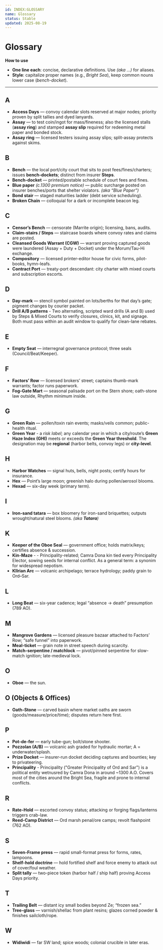 ```yaml
---
id: INDEX:GLOSSARY
name: Glossary
status: Stable
updated: 2025-08-19
---
```


# Glossary

**How to use**
- **One line each**: concise, declarative definitions. Use *(aka …)* for aliases.   
- **Style**: capitalize proper names (e.g., *Bright Sea*), keep common nouns lower case (*bench-docket*).

---

## A

- **Access Days** — convoy calendar slots reserved at major nodes; priority proven by split tallies and dyed lanyards.  
- **Assay** — to test coin/ingot for mass/fineness; also the licensed stalls (**assay ring**) and stamped **assay slip** required for redeeming metal paper and bonded stock.  
- **Assay ring** — licensed testers issuing assay slips; split-assay protects against skims.

## B

- **Bench** — the local port/city court that sits to post fees/fines/charters; issues **bench-dockets**; distinct from insurer **Steps**.  
- **Bench-docket** — printed/postable schedule of court fees and fines.  
- **Blue paper** *(c.1300 premium notice)* — public surcharge posted on insurer benches/ports that shelter violators. *(aka “Blue Paper”)*  
- **Bond stair** — staged maturities ladder (debt service scheduling).  
- **Broken Chain** — colloquial for a dark or incomplete beacon leg.

## C

- **Censor’s Bench** — censorate (Marrite origin); licensing, bans, audits.  
- **Claim-stairs / Steps** — staircase boards where convoy rates and claims are posted.  
- **Cleansed Goods Warrant (CGW)** — warrant proving captured goods were laundered (Assay + Duty + Docket) under the Morum/Tau-Hi exchange.  
- **Compository** — licensed printer-editor house for civic forms, pilot-books, hymn-leafs.  
- **Contract Port** — treaty-port descendant: city charter with mixed courts and subscription escorts.  

## D

- **Day-mark** — stencil symbol painted on lots/berths for that day’s gate; pigment changes by courier packet.
- **Drill A/B patterns** - Two alternating, scripted ward drills (A and B) used by Steps & Mixed Courts to verify closures, clinics, kit, and signage. Both must pass within an audit window to qualify for clean-lane rebates.

## E

- **Empty Seat** — interregnal governance protocol; three seals (Council/Beat/Keeper).  

## F

- **Factors’ Row** — licensed brokers’ street; captains thumb-mark warrants; factor runs paperwork.  
- **Fog-Gate Mart** — seasonal palisade port on the Stern shore; oath-stone law outside, Rhythm minimum inside.  

## G

- **Green Rain** — pollen/toxin rain events; masks/veils common; public-health ritual.
- **Green Year** -  a *risk label*; any calendar year in which a city/route’s **Green Haze Index (GHI)** meets or exceeds the **Green Year threshold**. The designation may be **regional** (harbor belts, convoy legs) or **city-level**. 

## H

- **Harbor Watches** — signal huts, bells, night posts; certify hours for insurance.  
- **Hex** — Point’s large moon; greenish halo during pollen/aerosol blooms.
- **Hexad** — six-day week (primary term).

## I

- **Iron-sand tatara** — box bloomery for iron-sand briquettes; outputs wrought/natural steel blooms. *(aka **Tatara**)*

## K

- **Keeper of the Oboe Seal** — government office; holds matrix/keys; certifies absence & succession.  
- **Kin-Maze** - - Principality-related; Camra Dona kin tied every Principality Elector, sowing seeds for internal conflict. As a general term: a synonim for widespread nepotism.
- **Kllrian Arc** — volcanic archipelago; terrace hydrology; paddy grain to Ord–Sar.

## L

- **Long Beat** — six-year cadence; legal “absence → death” presumption (789 AO).

## M

- **Mangrove Gardens** — licensed pleasure bazaar attached to Factors’ Row; “safe funnel” into paperwork.  
- **Meal-ticket** — grain note in street speech during scarcity.  
- **Match-serpentine / matchlock** — pivot/pinned serpentine for slow-match ignition; late-medieval lock.

## O

- **Oboe** — the sun.

## O (Objects & Offices)

- **Oath-Stone** — carved basin where market oaths are sworn (goods/measure/price/time); disputes return here first.

## P

- **Pot-de-fer** — early tube-gun; bolt/stone shooter.  
- **Pozzolan (A/B)** — volcanic ash graded for hydraulic mortar; A = underwater/splash.  
- **Prize Docket** — insurer-run docket deciding captures and bounties; key to privateering.
- **Principality** - Principality ("Greater Principality of Ord and Sar") is a political entity wetnusred by Camra Dona in around ~1300 A.O. Covers most of the cities around the Bright Sea, fragile and prone to internal conflicts.

## R

- **Rate-Hold** — escorted convoy status; attacking or forging flags/lanterns triggers crab-law.  
- **Reed-Camp District** — Ord marsh penal/ore camps; revolt flashpoint (762 AO).

## S

- **Seven-Frame press** — rapid small-format press for forms, rates, lampoons.  
- **Shelf-hold doctrine** — hold fortified shelf and force enemy to attack out of cover/foul weather.  
- **Split tally** — two-piece token (harbor half / ship half) proving Access Days priority.

## T

- **Trailing Belt** — distant icy small bodies beyond Ze; “frozen sea.”  
- **Tree-glass** — varnish/shellac from plant resins; glazes corned powder & finishes sailcloth/rope.

## W

- **Widiwidi** — far SW land; spice woods; colonial crucible in later eras.

